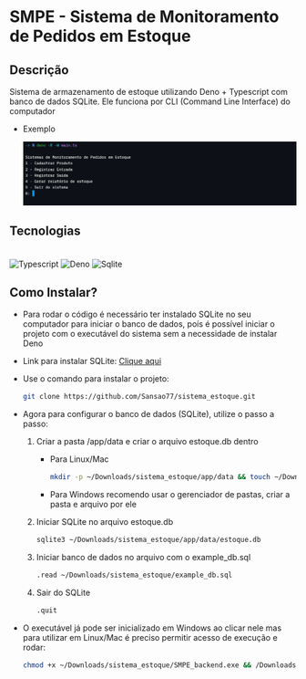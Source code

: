 # SMPE - Sistema de Monitoramento de Pedidos em Estoque

## Descrição

Sistema de armazenamento de estoque utilizando Deno + Typescript com banco de dados SQLite. Ele funciona por CLI (Command Line Interface) do computador

- Exemplo

  ![Exemplo do CLI rodando](./public/Exemplo-CLI.png)

## Tecnologias

<div style="display: inline_block">
    <br>
    <img align="center" alt="Typescript" height="100" width="33%" src="https://cdn.jsdelivr.net/gh/devicons/devicon@latest/icons/typescript/typescript-original.svg" />
    <img align="center" alt="Deno" height="100" width="33%" src="https://cdn.jsdelivr.net/gh/devicons/devicon@latest/icons/denojs/denojs-original-wordmark.svg" />
    <img align="center" alt="Sqlite" height="100" width="33%" src="https://cdn.jsdelivr.net/gh/devicons/devicon@latest/icons/sqlite/sqlite-original-wordmark.svg" />
</div>

## Como Instalar?

- Para rodar o código é necessário ter instalado SQLite no seu computador para iniciar o banco de dados, poís é possível iniciar o projeto com o executável do sistema sem a necessidade de instalar Deno
- Link para instalar SQLite: [Clique aqui](https://www.sqlite.org/download.html)

- Use o comando para instalar o projeto:
    ```sh
    git clone https://github.com/Sansao77/sistema_estoque.git
    ```

- Agora para configurar o banco de dados (SQLite), utilize o passo a passo:
    1. Criar a pasta /app/data e criar o arquivo estoque.db dentro
        - Para Linux/Mac
            ```sh
            mkdir -p ~/Downloads/sistema_estoque/app/data && touch ~/Downloads/sistema_estoque/app/data/estoque.db
            ```

        - Para Windows recomendo usar o gerenciador de pastas, criar a pasta e arquivo por ele

    2. Iniciar SQLite no arquivo estoque.db

        ```sh
        sqlite3 ~/Downloads/sistema_estoque/app/data/estoque.db
        ```

    3. Iniciar banco de dados no arquivo com o example_db.sql

        ```sh
        .read ~/Downloads/sistema_estoque/example_db.sql
        ```

    4. Sair do SQLite

        ```sh
        .quit
        ```

- O executável já pode ser inicializado em Windows ao clicar nele mas para utilizar em Linux/Mac é preciso permitir acesso de execução e rodar:
    ```sh
    chmod +x ~/Downloads/sistema_estoque/SMPE_backend.exe && /Downloads/sistema_estoque/SMPE_backend.exe
    ```
